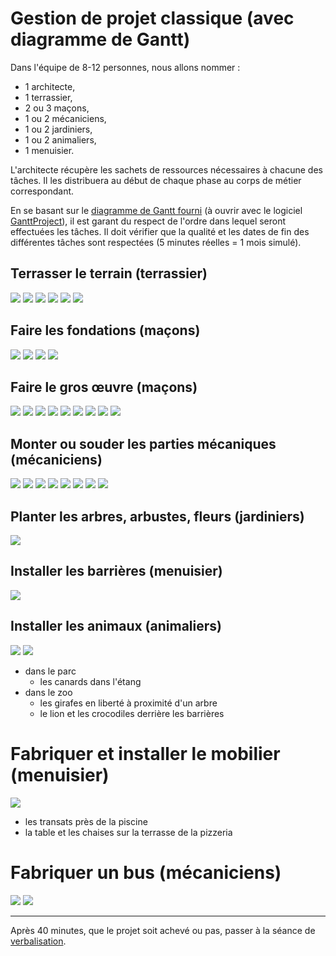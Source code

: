 # Gestion de projet classique (avec diagramme de Gantt)

Dans l'équipe de 8-12 personnes, nous allons nommer :

-  1 architecte,
-  1 terrassier,
-  2 ou 3 maçons,
-  1 ou 2 mécaniciens,
-  1 ou 2 jardiniers,
-  1 ou 2 animaliers,
-  1 menuisier.

L'architecte récupère les sachets de ressources nécessaires à chacune des tâches.
Il les distribuera au début de chaque phase au corps de métier correspondant.

En se basant sur le [diagramme de Gantt fourni](https://github.com/benel/agile-vs-gantt/releases/download/1.0/gantt.gan) (à ouvrir avec le logiciel [GanttProject](http://ganttproject.biz/)), il est garant du respect de l'ordre dans lequel seront effectuées les tâches.
Il doit vérifier que la qualité et les dates de fin des différentes tâches sont respectées (5 minutes réelles = 1 mois simulé).

## Terrasser le terrain (terrassier)

![](DSC08125.jpg)
![](DSC08126.jpg)
![](DSC08128.jpg)
![](DSC08123.jpg)
![](DSC08124.jpg)
![](DSC08319.jpg)

## Faire les fondations (maçons)

![](DSC08127.jpg)
![](DSC08129.jpg)
![](DSC08136.jpg)
![](DSC08155.jpg)

## Faire le gros œuvre (maçons) 

![](DSC08130.jpg)
![](DSC08150.jpg)
![](DSC08320.jpg)
![](DSC08133.jpg)
![](DSC08134.jpg)
![](DSC08135.jpg)
![](DSC08137.jpg)
![](DSC08139.jpg)
![](DSC08152.jpg)

## Monter ou souder les parties mécaniques (mécaniciens)

![](DSC08149.jpg)
![](DSC08138.jpg)
![](DSC08144.jpg)
![](DSC08119.jpg)
![](DSC08146.jpg)
![](DSC08120.jpg)
![](DSC08147.jpg)
![](DSC08324.jpg)

## Planter les arbres, arbustes, fleurs (jardiniers)

![](DSC08115.jpg)

## Installer les barrières (menuisier)

![](DSC08143.jpg)

## Installer les animaux (animaliers)

![](DSC08114.jpg)
![](DSC08321.jpg)

- dans le parc
  - les canards dans l'étang
- dans le zoo
  - les girafes en liberté à proximité d'un arbre
  - le lion et les crocodiles derrière les barrières

# Fabriquer et installer le mobilier (menuisier)

![](DSC08117.jpg)

- les transats près de la piscine
- la table et les chaises sur la terrasse de la pizzeria

# Fabriquer un bus (mécaniciens)

![](DSC08122.jpg)
![](DSC08323.jpg)

---

Après 40 minutes, que le projet soit achevé ou pas, passer à la séance de [verbalisation](debriefing.md).
